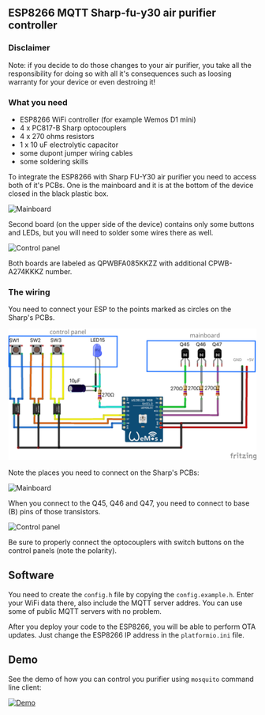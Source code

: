 ## ESP8266 MQTT Sharp-fu-y30 air purifier controller

### Disclaimer
Note: if you decide to do those changes to your air purifier, you take all the responsibility for doing so with all it's consequences such as loosing warranty for your device or even destroing it! 

### What you need
* ESP8266 WiFi controller (for example Wemos D1 mini)
* 4 x PC817-B Sharp optocouplers 
* 4 x 270 ohms resistors
* 1 x 10 uF electrolytic capacitor
* some dupont jumper wiring cables
* some soldering skills

To integrate the ESP8266 with Sharp FU-Y30 air purifier you need to access both of it's PCBs. One is the mainboard and it is at the bottom of the device closed in the black plastic box. 

![Mainboard](./doc/sharp-fu-y30-mainboard-front.png)

Second board (on the upper side of the device) contains only some buttons and LEDs, but you will need to solder some wires there as well. 

![Control panel](./doc/sharp-fu-y30-control-panel-front.png)

Both boards are labeled as QPWBFA085KKZZ with additional CPWB-A274KKKZ number.

### The wiring
You need to connect your ESP to the points marked as circles on the Sharp's PCBs.

![The wiring](./doc/sharp-fu-y30-esp8266-wiring.png)

Note the places you need to connect on the Sharp's PCBs:

![Mainboard](./doc/sharp-fu-y30-mainboard.png)

When you connect to the Q45, Q46 and Q47, you need to connect to base (B) pins of those transistors.

![Control panel](./doc/sharp-fu-y30-control-panel.png)

Be sure to properly connect the optocouplers with switch buttons on the control panels (note the polarity).

## Software
You need to create the `config.h` file by copying the `config.example.h`. Enter your WiFi data there, also include the MQTT server addres. You can use some of public MQTT servers with no problem.

After you deploy your code to the ESP8266, you will be able to perform OTA updates. Just change the ESP8266 IP address in the `platformio.ini` file.

## Demo
See the demo of how you can control you purifier using `mosquito` command line client:

[![Demo](https://img.youtube.com/vi/q9jJ4eS9DLY/0.jpg)](https://www.youtube.com/watch?v=q9jJ4eS9DLY)



